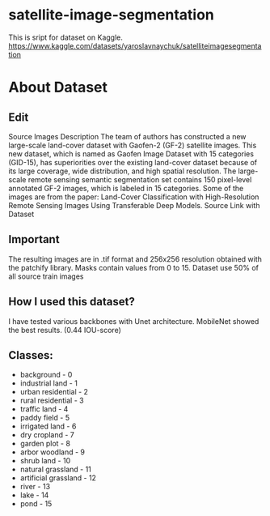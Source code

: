 # satellite-image-segmentation
This is sript for dataset on Kaggle. https://www.kaggle.com/datasets/yaroslavnaychuk/satelliteimagesegmentation
# About Dataset

## Edit
Source Images Description
The team of authors has constructed a new large-scale land-cover dataset with Gaofen-2 (GF-2) satellite images. This new dataset, which is named as Gaofen Image Dataset with 15 categories (GID-15), has superiorities over the existing land-cover dataset because of its large coverage, wide distribution, and high spatial resolution. The large-scale remote sensing semantic segmentation set contains 150 pixel-level annotated GF-2 images, which is labeled in 15 categories. Some of the images are from the paper: Land-Cover Classification with High-Resolution Remote Sensing Images Using Transferable Deep Models.
Source Link with Dataset

## Important
The resulting images are in .tif format and 256x256 resolution obtained with the patchify library. Masks contain values ​​from 0 to 15. Dataset use 50% of all source train images

## How I used this dataset?
I have tested various backbones with Unet architecture. MobileNet showed the best results. (0.44 IOU-score)

## Classes:
- background - 0
- industrial land - 1
- urban residential - 2
- rural residential - 3
- traffic land - 4
- paddy field - 5
- irrigated land - 6
- dry cropland - 7
- garden plot - 8
- arbor woodland - 9
- shrub land - 10
- natural grassland - 11
- artificial grassland - 12
- river - 13
- lake - 14
- pond - 15
